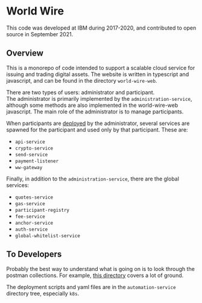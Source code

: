 # World Wire

This code was developed at IBM during 2017-2020, and contributed to open source in September 2021.

## Overview
This is a monorepo of code 
intended to support a scalable cloud service for issuing and trading digital assets.
The website is written in typescript and javascript, and can be found in the directory `world-wire-web`.  

There are two types of users: administrator and participant.  
The administrator is primarily implemented by the `administration-service`, although some methods are also
implemented in the world-wire-web javascript.  The main role of the administrator
is to manage participants.

When participants are [deployed](automation-service/automate/participant/deploy.go) by the administrator, several services
are spawned for the participant and used only by that participant.  These are:
* `api-service`
* `crypto-service`
* `send-service`
* `payment-listener`
* `ww-gateway`

Finally, in addition to the `administration-service`, there are the global services:
* `quotes-service`
* `gas-service`
* `participant-registry`
* `fee-service`
* `anchor-service`
* `auth-service`
* `global-whitelist-service`

## To Developers
Probably the best way to understand what is going on is to look through the postman collections.
For example, [this directory](integration-tests/src/worldwire-collections) 
covers a lot of ground.

The deployment scripts and yaml files are in the `automation-service` directory tree, especially `k8s`.


